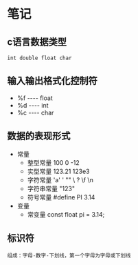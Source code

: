 # 笔记

## c语言数据类型

`int double float char`

## 输入输出格式化控制符

* %f ---- float
* %d ---- int
* %c ---- char

## 数据的表现形式

* 常量
  * 整型常量    100 0  -12
  * 实型常量    123.21  123e3
  * 字符常量    'a' \' \"" \\ \? \f \n
  * 字符串常量  "123"
  * 符号常量    #define PI 3.14
* 变量
  * 常变量  const float pi = 3.14;

## 标识符

    组成：字母-数字-下划线，第一个字母为字母或下划线
